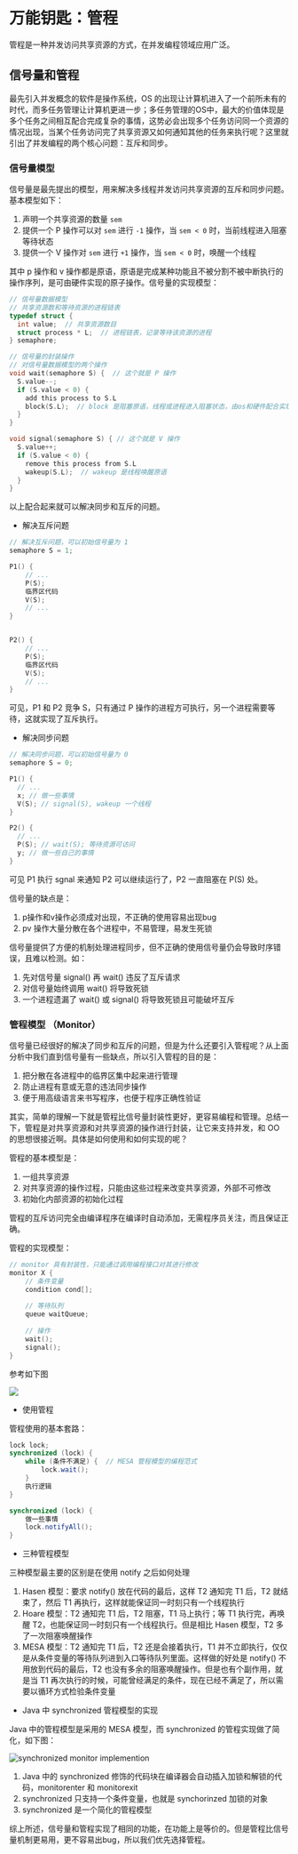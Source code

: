 # 万能钥匙：管程

管程是一种并发访问共享资源的方式，在并发编程领域应用广泛。

## 信号量和管程

最先引入并发概念的软件是操作系统，OS 的出现让计算机进入了一个前所未有的时代，而多任务管理让计算机更进一步；多任务管理的OS中，最大的价值体现是多个任务之间相互配合完成复杂的事情，这势必会出现多个任务访问同一个资源的情况出现，当某个任务访问完了共享资源又如何通知其他的任务来执行呢？这里就引出了并发编程的两个核心问题：互斥和同步。

### 信号量模型

信号量是最先提出的模型，用来解决多线程并发访问共享资源的互斥和同步问题。基本模型如下：

1. 声明一个共享资源的数量 `sem`
2. 提供一个 P 操作可以对 `sem` 进行 `-1` 操作，当 `sem < 0` 时，当前线程进入阻塞等待状态
3. 提供一个 V 操作对 `sem` 进行 `+1` 操作，当 `sem < 0` 时，唤醒一个线程

其中 p 操作和 v 操作都是原语，原语是完成某种功能且不被分割不被中断执行的操作序列，是可由硬件实现的原子操作。信号量的实现模型：

```c
// 信号量数据模型
// 共享资源数和等待资源的进程链表
typedef struct {
  int value;  // 共享资源数目
  struct process * L;  // 进程链表，记录等待该资源的进程
} semaphore;

// 信号量的封装操作
// 对信号量数据模型的两个操作
void wait(semaphore S) {  // 这个就是 P 操作
  S.value--;
  if (S.value < 0) {
    add this process to S.L
    block(S.L);  // block 是阻塞原语，线程或进程进入阻塞状态，由os和硬件配合实现
  }
}

void signal(semaphore S) { // 这个就是 V 操作
  S.value++;
  if (S.value < 0) {
    remove this process from S.L
    wakeup(S.L);  // wakeup 是线程唤醒原语
  }
}
```

以上配合起来就可以解决同步和互斥的问题。

- 解决互斥问题

```c
// 解决互斥问题，可以初始信号量为 1
semaphore S = 1;

P1() {
    // ...
    P(S);
    临界区代码
    V(S);
    // ...
}


P2() {
    // ...
    P(S);
    临界区代码
    V(S);
    // ...
}
```

可见，P1 和 P2 竞争 S，只有通过 P 操作的进程方可执行，另一个进程需要等待，这就实现了互斥执行。

- 解决同步问题

```c
// 解决同步问题，可以初始信号量为 0
semaphore S = 0;

P1() {
  // ...
  x; // 做一些事情
  V(S); // signal(S), wakeup 一个线程
}

P2() {
  // ...
  P(S); // wait(S); 等待资源可访问
  y; // 做一些自己的事情
}
```

可见 P1 执行 sgnal 来通知 P2 可以继续运行了，P2 一直阻塞在 P(S) 处。


信号量的缺点是：

1. p操作和v操作必须成对出现，不正确的使用容易出现bug
2. pv 操作大量分散在各个进程中，不易管理，易发生死锁

信号量提供了方便的机制处理进程同步，但不正确的使用信号量仍会导致时序错误，且难以检测。如：

1. 先对信号量 signal() 再 wait() 违反了互斥请求
2. 对信号量始终调用 wait() 将导致死锁
3. 一个进程遗漏了 wait() 或 signal() 将导致死锁且可能破坏互斥

### 管程模型 （Monitor）

信号量已经很好的解决了同步和互斥的问题，但是为什么还要引入管程呢？从上面分析中我们直到信号量有一些缺点，所以引入管程的目的是：

1. 把分散在各进程中的临界区集中起来进行管理
2. 防止进程有意或无意的违法同步操作
3. 便于用高级语言来书写程序，也便于程序正确性验证

其实，简单的理解一下就是管程比信号量封装性更好，更容易编程和管理。总结一下，管程是对共享资源和对共享资源的操作进行封装，让它来支持并发，和 OO 的思想很接近啊。具体是如何使用和如何实现的呢？

管程的基本模型是：

1. 一组共享资源
2. 对共享资源的操作过程，只能由这些过程来改变共享资源，外部不可修改
3. 初始化内部资源的初始化过程

管程的互斥访问完全由编译程序在编译时自动添加，无需程序员关注，而且保证正确。

管程的实现模型：

```c
// monitor 具有封装性，只能通过调用编程接口对其进行修改
monitor X {
    // 条件变量
    condition cond[];
    
    // 等待队列
    queue waitQueue;
    
    // 操作
    wait();
    signal();
}
```

参考如下图

![](https://static001.geekbang.org/resource/image/83/65/839377608f47e7b3b9c79b8fad144065.png)

- 使用管程

管程使用的基本套路：

```java
lock lock;
synchronized (lock) {
    while (条件不满足) {  // MESA 管程模型的编程范式
        lock.wait();
    }
    执行逻辑
}

synchronized (lock) {
    做一些事情
    lock.notifyAll();
}
```

- 三种管程模型

三种模型最主要的区别是在使用 notify 之后如何处理

1. Hasen 模型：要求 notify() 放在代码的最后，这样 T2 通知完 T1 后，T2 就结束了，然后 T1 再执行，这样就能保证同一时刻只有一个线程执行
2. Hoare 模型：T2 通知完 T1 后，T2 阻塞，T1 马上执行；等 T1 执行完，再唤醒 T2，也能保证同一时刻只有一个线程执行。但是相比 Hasen 模型，T2 多了一次阻塞唤醒操作
3. MESA 模型：T2 通知完 T1 后，T2 还是会接着执行，T1 并不立即执行，仅仅是从条件变量的等待队列进到入口等待队列里面。这样做的好处是 notify() 不用放到代码的最后，T2 也没有多余的阻塞唤醒操作。但是也有个副作用，就是当 T1 再次执行的时候，可能曾经满足的条件，现在已经不满足了，所以需要以循环方式检验条件变量

- Java 中 synchronized 管程模型的实现

Java 中的管程模型是采用的 MESA 模型，而 synchronized 的管程实现做了简化，如下图：

![synchronized monitor implemention](https://static001.geekbang.org/resource/image/57/fa/57e4d94e90226b70be3d57024f5333fa.png)

1. Java 中的 synchronized 修饰的代码块在编译器会自动插入加锁和解锁的代码，monitorenter 和 monitorexit
2. synchronized 只支持一个条件变量，也就是 synchorinzed 加锁的对象
3. synchronized 是一个简化的管程模型

综上所述，信号量和管程实现了相同的功能，在功能上是等价的。但是管程比信号量机制更易用，更不容易出bug，所以我们优先选择管程。



